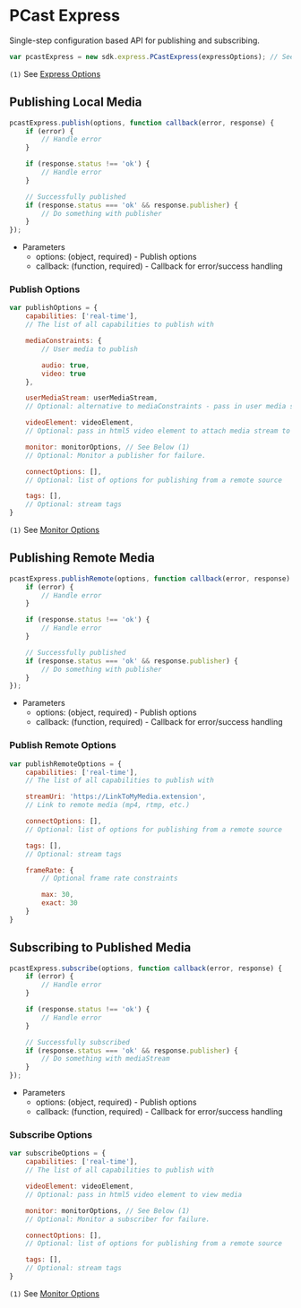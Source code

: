 # PCast Express

Single-step configuration based API for publishing and subscribing.

```js
var pcastExpress = new sdk.express.PCastExpress(expressOptions); // See Below (1)
```

`(1)` See [Express Options](./README.md#express-options)

## Publishing Local Media

```js
pcastExpress.publish(options, function callback(error, response) {
    if (error) {
        // Handle error
    }

    if (response.status !== 'ok') {
        // Handle error
    }

    // Successfully published
    if (response.status === 'ok' && response.publisher) {
        // Do something with publisher
    }
});
```

+ Parameters
    + options: (object, required) - Publish options
    + callback: (function, required) - Callback for error/success handling

### Publish Options

```js
var publishOptions = {
    capabilities: ['real-time'],
    // The list of all capabilities to publish with

    mediaConstraints: {
        // User media to publish

        audio: true,
        video: true
    },

    userMediaStream: userMediaStream,
    // Optional: alternative to mediaConstraints - pass in user media stream returned from getUserMedia

    videoElement: videoElement,
    // Optional: pass in html5 video element to attach media stream to

    monitor: monitorOptions, // See Below (1)
    // Optional: Monitor a publisher for failure.

    connectOptions: [],
    // Optional: list of options for publishing from a remote source

    tags: [],
    // Optional: stream tags
}
```

`(1)` See [Monitor Options](./Monitor.md#monitor-options)

## Publishing Remote Media

```js
pcastExpress.publishRemote(options, function callback(error, response) {
    if (error) {
        // Handle error
    }

    if (response.status !== 'ok') {
        // Handle error
    }

    // Successfully published
    if (response.status === 'ok' && response.publisher) {
        // Do something with publisher
    }
});
```

+ Parameters
    + options: (object, required) - Publish options
    + callback: (function, required) - Callback for error/success handling


### Publish Remote Options

```js
var publishRemoteOptions = {
    capabilities: ['real-time'],
    // The list of all capabilities to publish with

    streamUri: 'https://LinkToMyMedia.extension',
    // Link to remote media (mp4, rtmp, etc.)

    connectOptions: [],
    // Optional: list of options for publishing from a remote source

    tags: [],
    // Optional: stream tags

    frameRate: {
        // Optional frame rate constraints

        max: 30,
        exact: 30
    }
}
```

## Subscribing to Published Media

```js
pcastExpress.subscribe(options, function callback(error, response) {
    if (error) {
        // Handle error
    }

    if (response.status !== 'ok') {
        // Handle error
    }

    // Successfully subscribed
    if (response.status === 'ok' && response.publisher) {
        // Do something with mediaStream
    }
});
```

+ Parameters
    + options: (object, required) - Publish options
    + callback: (function, required) - Callback for error/success handling


### Subscribe Options

```js
var subscribeOptions = {
    capabilities: ['real-time'],
    // The list of all capabilities to publish with

    videoElement: videoElement,
    // Optional: pass in html5 video element to view media

    monitor: monitorOptions, // See Below (1)
    // Optional: Monitor a subscriber for failure.

    connectOptions: [],
    // Optional: list of options for publishing from a remote source

    tags: [],
    // Optional: stream tags
}
```

 `(1)` See [Monitor Options](./Monitor.md#monitor-options)